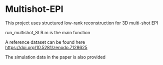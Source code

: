 # Multishot-EPI
This project uses structured low-rank reconstruction for 3D multi-shot EPI

run_multishot_SLR.m is the main function

A reference dataset can be found here https://doi.org/10.5281/zenodo.7128625

The simulation data in the paper is also provided
